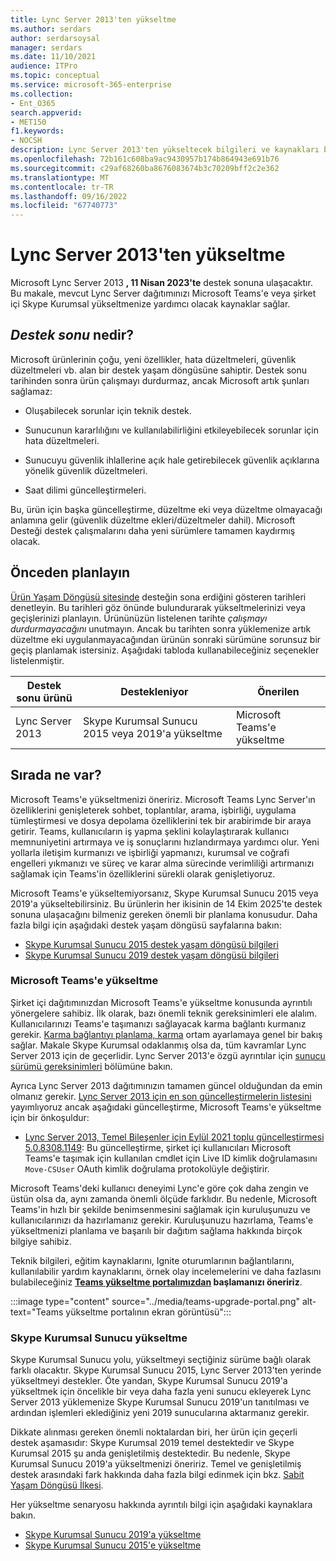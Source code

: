 ```yaml
---
title: Lync Server 2013'ten yükseltme
ms.author: serdars
author: serdarsoysal
manager: serdars
ms.date: 11/10/2021
audience: ITPro
ms.topic: conceptual
ms.service: microsoft-365-enterprise
ms.collection:
- Ent_O365
search.appverid:
- MET150
f1.keywords:
- NOCSH
description: Lync Server 2013'ten yükseltecek bilgileri ve kaynakları bulun. Destek 11 Nisan 2023'de sona eriyor.
ms.openlocfilehash: 72b161c608ba9ac9430957b174b864943e691b76
ms.sourcegitcommit: c29af68260ba8676083674b3c70209bff2c2e362
ms.translationtype: MT
ms.contentlocale: tr-TR
ms.lasthandoff: 09/16/2022
ms.locfileid: "67740773"
---
```

# <a name="upgrading-from-lync-server-2013"></a>Lync Server 2013'ten yükseltme

Microsoft Lync Server 2013 **, 11 Nisan 2023'te** destek sonuna ulaşacaktır. Bu makale, mevcut Lync Server dağıtımınızı Microsoft Teams'e veya şirket içi Skype Kurumsal yükseltmenize yardımcı olacak kaynaklar sağlar.

## <a name="what-is-end-of-support"></a>*Destek sonu* nedir?

Microsoft ürünlerinin çoğu, yeni özellikler, hata düzeltmeleri, güvenlik düzeltmeleri vb. alan bir destek yaşam döngüsüne sahiptir. Destek sonu tarihinden sonra ürün çalışmayı durdurmaz, ancak Microsoft artık şunları sağlamaz:

- Oluşabilecek sorunlar için teknik destek.

- Sunucunun kararlılığını ve kullanılabilirliğini etkileyebilecek sorunlar için hata düzeltmeleri.

- Sunucuyu güvenlik ihlallerine açık hale getirebilecek güvenlik açıklarına yönelik güvenlik düzeltmeleri.

- Saat dilimi güncelleştirmeleri.

Bu, ürün için başka güncelleştirme, düzeltme eki veya düzeltme olmayacağı anlamına gelir (güvenlik düzeltme ekleri/düzeltmeler dahil). Microsoft Desteği destek çalışmalarını daha yeni sürümlere tamamen kaydırmış olacak.

## <a name="plan-ahead"></a>Önceden planlayın

[Ürün Yaşam Döngüsü sitesinde](/lifecycle/products/microsoft-lync-server-2013) desteğin sona erdiğini gösteren tarihleri denetleyin. Bu tarihleri göz önünde bulundurarak yükseltmelerinizi veya geçişlerinizi planlayın. Ürününüzün listelenen tarihte *çalışmayı durdurmayacağını* unutmayın. Ancak bu tarihten sonra yüklemenize artık düzeltme eki uygulanmayacağından ürünün sonraki sürümüne sorunsuz bir geçiş planlamak istersiniz. Aşağıdaki tabloda kullanabileceğiniz seçenekler listelenmiştir.

|Destek sonu ürünü|Destekleniyor|Önerilen|
|---|---|---|
|Lync Server 2013|Skype Kurumsal Sunucu 2015 veya 2019'a yükseltme|Microsoft Teams'e yükseltme

## <a name="whats-next"></a>Sırada ne var?

Microsoft Teams'e yükseltmenizi öneririz. Microsoft Teams Lync Server'ın özelliklerini genişleterek sohbet, toplantılar, arama, işbirliği, uygulama tümleştirmesi ve dosya depolama özelliklerini tek bir arabirimde bir araya getirir. Teams, kullanıcıların iş yapma şeklini kolaylaştırarak kullanıcı memnuniyetini artırmaya ve iş sonuçlarını hızlandırmaya yardımcı olur. Yeni yollarla iletişim kurmanızı ve işbirliği yapmanızı, kurumsal ve coğrafi engelleri yıkmanızı ve süreç ve karar alma sürecinde verimliliği artırmanızı sağlamak için Teams'in özelliklerini sürekli olarak genişletiyoruz.

Microsoft Teams'e yükseltemiyorsanız, Skype Kurumsal Sunucu 2015 veya 2019'a yükseltebilirsiniz. Bu ürünlerin her ikisinin de 14 Ekim 2025'te destek sonuna ulaşacağını bilmeniz gereken önemli bir planlama konusudur. Daha fazla bilgi için aşağıdaki destek yaşam döngüsü sayfalarına bakın:

- [Skype Kurumsal Sunucu 2015 destek yaşam döngüsü bilgileri](/lifecycle/products/skype-for-business-server-2015)
- [Skype Kurumsal Sunucu 2019 destek yaşam döngüsü bilgileri](/lifecycle/products/skype-for-business-server-2019)

### <a name="upgrade-to-microsoft-teams"></a>Microsoft Teams'e yükseltme

Şirket içi dağıtımınızdan Microsoft Teams'e yükseltme konusunda ayrıntılı yönergelere sahibiz. İlk olarak, bazı önemli teknik gereksinimleri ele alalım. Kullanıcılarınızı Teams'e taşımanızı sağlayacak karma bağlantı kurmanız gerekir. [Karma bağlantıyı planlama, karma](/SkypeForBusiness/hybrid/plan-hybrid-connectivity) ortam ayarlamaya genel bir bakış sağlar. Makale Skype Kurumsal odaklanmış olsa da, tüm kavramlar Lync Server 2013 için de geçerlidir. Lync Server 2013'e özgü ayrıntılar için [sunucu sürümü gereksinimleri](/SkypeForBusiness/hybrid/plan-hybrid-connectivity#server-version-requirements) bölümüne bakın.

Ayrıca Lync Server 2013 dağıtımınızın tamamen güncel olduğundan da emin olmanız gerekir. [Lync Server 2013 için en son güncelleştirmelerin listesini](https://support.microsoft.com/topic/updates-for-lync-server-2013-a2a042ac-79f0-2665-7453-0a541fb25164) yayımlıyoruz ancak aşağıdaki güncelleştirme, Microsoft Teams'e yükseltme için bir önkoşuldur:

- [Lync Server 2013, Temel Bileşenler için Eylül 2021 toplu güncelleştirmesi 5.0.8308.1149](https://support.microsoft.com/topic/september-2021-cumulative-update-5-0-8308-1149-for-lync-server-2013-core-components-6755903a-fc9a-44d2-b835-2a6d01f14043): Bu güncelleştirme, şirket içi kullanıcıları Microsoft Teams'e taşımak için kullanılan cmdlet için Live ID kimlik doğrulamasını `Move-CSUser` OAuth kimlik doğrulama protokolüyle değiştirir.

Microsoft Teams'deki kullanıcı deneyimi Lync'e göre çok daha zengin ve üstün olsa da, aynı zamanda önemli ölçüde farklıdır. Bu nedenle, Microsoft Teams'in hızlı bir şekilde benimsenmesini sağlamak için kuruluşunuzu ve kullanıcılarınızı da hazırlamanız gerekir. Kuruluşunuzu hazırlama, Teams'e yükseltmenizi planlama ve başarılı bir dağıtım sağlama hakkında birçok bilgiye sahibiz.

Teknik bilgileri, eğitim kaynaklarını, Ignite oturumlarının bağlantılarını, kullanılabilir yardım kaynaklarını, örnek olay incelemelerini ve daha fazlasını bulabileceğiniz **[Teams yükseltme portalımızdan](/MicrosoftTeams/upgrade-skype-teams) başlamanızı öneririz**.

:::image type="content" source="../media/teams-upgrade-portal.png" alt-text="Teams yükseltme portalının ekran görüntüsü":::

### <a name="upgrade-to-skype-for-business-server"></a>Skype Kurumsal Sunucu yükseltme

Skype Kurumsal Sunucu yolu, yükseltmeyi seçtiğiniz sürüme bağlı olarak farklı olacaktır. Skype Kurumsal Sunucu 2015, Lync Server 2013'ten yerinde yükseltmeyi destekler. Öte yandan, Skype Kurumsal Sunucu 2019'a yükseltmek için öncelikle bir veya daha fazla yeni sunucu ekleyerek Lync Server 2013 yüklemenize Skype Kurumsal Sunucu 2019'un tanıtılması ve ardından işlemleri eklediğiniz yeni 2019 sunucularına aktarmanız gerekir.

Dikkate alınması gereken önemli noktalardan biri, her ürün için geçerli destek aşamasıdır: Skype Kurumsal 2019 temel destektedir ve Skype Kurumsal 2015 şu anda genişletilmiş destektedir.  Bu nedenle, Skype Kurumsal Sunucu 2019'a yükseltmenizi öneririz. Temel ve genişletilmiş destek arasındaki fark hakkında daha fazla bilgi edinmek için bkz. [Sabit Yaşam Döngüsü İlkesi](/lifecycle/policies/fixed).

Her yükseltme senaryosu hakkında ayrıntılı bilgi için aşağıdaki kaynaklara bakın.

- [Skype Kurumsal Sunucu 2019'a yükseltme](/skypeforbusiness/migration/migration-to-skype-for-business-server-2019)
- [Skype Kurumsal Sunucu 2015'e yükseltme](/skypeforbusiness/deploy/upgrade-to-skype-for-business-server)
